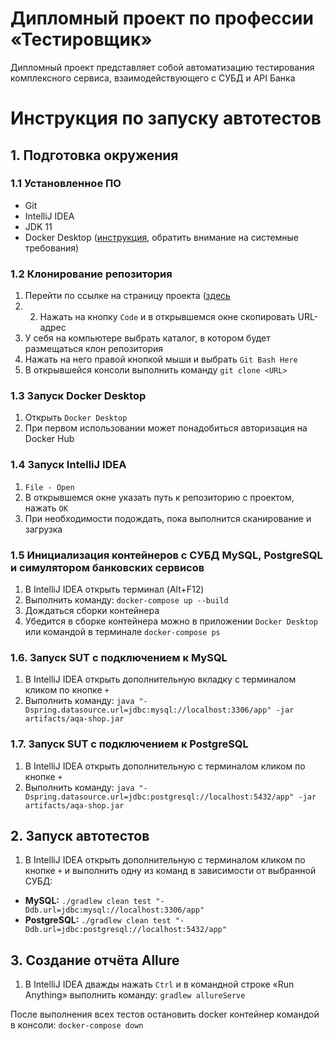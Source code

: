 # Дипломный проект по профессии «Тестировщик»

Дипломный проект представляет собой автоматизацию тестирования комплексного сервиса, взаимодействующего с СУБД и API Банка

# Инструкция по запуску автотестов
## 1. Подготовка окружения
### 1.1 Установленное ПО
- Git
- IntelliJ IDEA
- JDK 11
- Docker Desktop ([инструкция](https://github.com/netology-code/aqa-homeworks/blob/master/docker/installation.md), обратить внимание на системные требования)

### 1.2 Клонирование репозитория
1. Перейти по ссылке на страницу проекта ([здесь](https://github.com/rasko1/DiplomQa)
2. 2. Нажать на кнопку `Code` и в открывшемся окне скопировать URL-адрес
3. У себя на компьютере выбрать каталог, в котором будет размещаться клон репозитория
4. Нажать на него правой кнопкой мыши и выбрать `Git Bash Here`
5. В открывшейся консоли выполнить команду `git clone <URL>`

### 1.3 Запуск Docker Desktop
1. Открыть `Docker Desktop`
2. При первом использовании может понадобиться авторизация на Docker Hub

### 1.4 Запуск IntelliJ IDEA
1. `File - Open`
2. В открывшемся окне указать путь к репозиторию с проектом, нажать `ОК`
3. При необходимости подождать, пока выполнится сканирование и загрузка

### 1.5 Инициализация контейнеров с СУБД MySQL, PostgreSQL и симулятором банковских сервисов
1. В IntelliJ IDEA открыть терминал (Alt+F12)
2. Выполнить команду: `docker-compose up --build`
3. Дождаться сборки контейнера
4. Убедится в сборке контейнера можно в приложении `Docker Desktop` или командой в терминале `docker-compose ps`

### 1.6. Запуск SUT с подключением к MySQL
1. В IntelliJ IDEA открыть дополнительную вкладку с терминалом кликом по кнопке `+`
2. Выполнить команду: `java "-Dspring.datasource.url=jdbc:mysql://localhost:3306/app" -jar artifacts/aqa-shop.jar`

### 1.7. Запуск SUT с подключением к PostgreSQL
1. В IntelliJ IDEA открыть дополнительную с терминалом кликом по кнопке `+`
2. Выполнить команду: `java "-Dspring.datasource.url=jdbc:postgresql://localhost:5432/app" -jar artifacts/aqa-shop.jar`

## 2. Запуск автотестов
1. В IntelliJ IDEA открыть дополнительную с терминалом кликом по кнопке `+` и выполнить одну из команд в зависимости от выбранной СУБД:
- **MySQL:** `./gradlew clean test "-Ddb.url=jdbc:mysql://localhost:3306/app"`
- **PostgreSQL:** `./gradlew clean test "-Ddb.url=jdbc:postgresql://localhost:5432/app"`

## 3. Создание отчёта Allure
1. В IntelliJ IDEA дважды нажать `Ctrl` и в командной строке «Run Anything» выполнить команду:
   `gradlew allureServe`

После выполнения всех тестов остановить docker контейнер командой в консоли: `docker-compose down`
